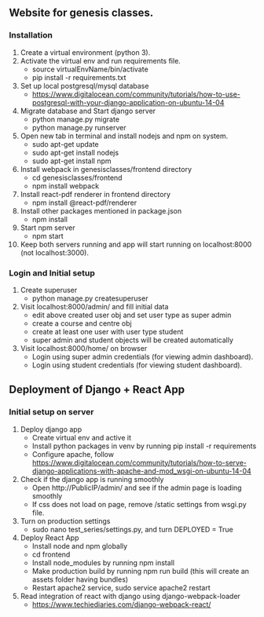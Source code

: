 ## Website for genesis classes.  
  
### Installation
1. Create a virtual environment (python 3).  
2. Activate the virtual env and run requirements file. 
   - source virtualEnvName/bin/activate 
   - pip install -r requirements.txt 
3. Set up local postgresql/mysql database
   - https://www.digitalocean.com/community/tutorials/how-to-use-postgresql-with-your-django-application-on-ubuntu-14-04
4. Migrate database and Start django server  
   - python manage.py migrate
   - python manage.py runserver
5. Open new tab in terminal and install nodejs and npm on system.  
   - sudo apt-get update  
   - sudo apt-get install nodejs  
   - sudo apt-get install npm 
6. Install webpack in genesisclasses/frontend directory
   - cd genesisclasses/frontend
   - npm install webpack
7. Install react-pdf renderer in frontend directory
   - npm install @react-pdf/renderer
8. Install other packages mentioned in package.json
   - npm install
9. Start npm server
   - npm start
10. Keep both servers running and app will start running on localhost:8000 (not localhost:3000).

### Login and Initial setup
1. Create superuser
   - python manage.py createsuperuser
2. Visit localhost:8000/admin/ and fill initial data
   - edit above created user obj and set user type as super admin
   - create a course and centre obj
   - create at least one user with user type student
   - super admin and student objects will be created automatically
3. Visit localhost:8000/home/ on browser
   - Login using super admin credentials (for viewing admin dashboard).
   - Login using student credentials (for viewing student dashboard).


## Deployment of Django + React App

### Initial setup on server
1. Deploy django app
   - Create virtual env and active it
   - Install python packages in venv by running pip install -r requirements
   - Configure apache, follow https://www.digitalocean.com/community/tutorials/how-to-serve-django-applications-with-apache-and-mod_wsgi-on-ubuntu-14-04
2. Check if the django app is running smoothly
   - Open http://PublicIP/admin/ and see if the admin page is loading smoothly
   - If css does not load on page, remove /static settings from wsgi.py file.
3. Turn on production settings
   - sudo nano test_series/settings.py, and turn DEPLOYED = True
4. Deploy React App
   - Install node and npm globally
   - cd frontend
   - Install node_modules by running npm install
   - Make production build by running npm run build (this will create an assets folder having bundles)
   - Restart apache2 service, sudo service apache2 restart
5. Read integration of react with django using django-webpack-loader
   - https://www.techiediaries.com/django-webpack-react/
